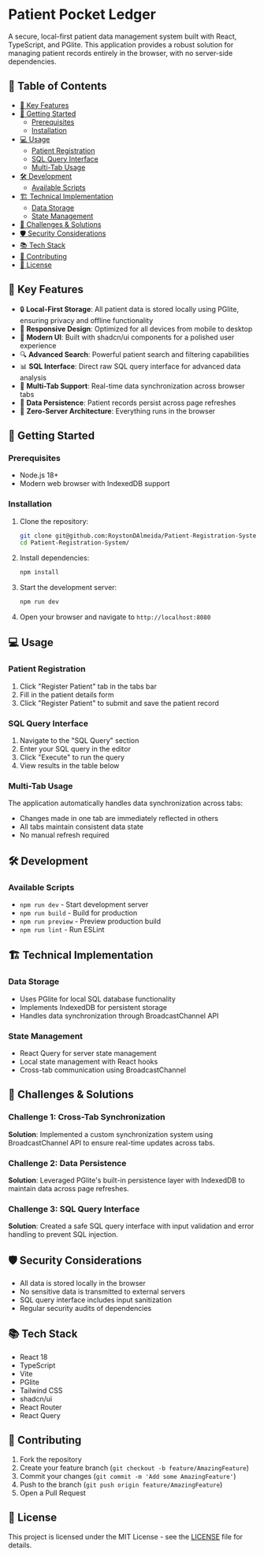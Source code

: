 # Patient Pocket Ledger

A secure, local-first patient data management system built with React, TypeScript, and PGlite. This application provides a robust solution for managing patient records entirely in the browser, with no server-side dependencies.

## 📑 Table of Contents

- [🌟 Key Features](#-key-features)
- [🚀 Getting Started](#-getting-started)
  - [Prerequisites](#prerequisites)
  - [Installation](#installation)
- [💻 Usage](#-usage)
  - [Patient Registration](#patient-registration)
  - [SQL Query Interface](#sql-query-interface)
  - [Multi-Tab Usage](#multi-tab-usage)
- [🛠️ Development](#️-development)
  - [Available Scripts](#available-scripts)
- [🏗️ Technical Implementation](#️-technical-implementation)
  - [Data Storage](#data-storage)
  - [State Management](#state-management)
- [🎯 Challenges & Solutions](#-challenges--solutions)
- [🛡️ Security Considerations](#️-security-considerations)
- [📚 Tech Stack](#-tech-stack)
- [🤝 Contributing](#-contributing)
- [📝 License](#-license)

## 🌟 Key Features

- 🔒 **Local-First Storage**: All patient data is stored locally using PGlite, ensuring privacy and offline functionality
- 📱 **Responsive Design**: Optimized for all devices from mobile to desktop
- 🎨 **Modern UI**: Built with shadcn/ui components for a polished user experience
- 🔍 **Advanced Search**: Powerful patient search and filtering capabilities
- 📊 **SQL Interface**: Direct raw SQL query interface for advanced data analysis
- 🔄 **Multi-Tab Support**: Real-time data synchronization across browser tabs
- 💾 **Data Persistence**: Patient records persist across page refreshes
- 🚀 **Zero-Server Architecture**: Everything runs in the browser

## 🚀 Getting Started

### Prerequisites

- Node.js 18+
- Modern web browser with IndexedDB support

### Installation

1. Clone the repository:
   ```bash
   git clone git@github.com:RoystonDAlmeida/Patient-Registration-System.git
   cd Patient-Registration-System/
   ```

2. Install dependencies:
   ```bash
   npm install
   ```

3. Start the development server:
   ```bash
   npm run dev
   ```

4. Open your browser and navigate to `http://localhost:8080`

## 💻 Usage

### Patient Registration

1. Click "Register Patient" tab in the tabs bar
2. Fill in the patient details form
3. Click "Register Patient" to submit and save the patient record

### SQL Query Interface

1. Navigate to the "SQL Query" section
2. Enter your SQL query in the editor
3. Click "Execute" to run the query
4. View results in the table below

### Multi-Tab Usage

The application automatically handles data synchronization across tabs:
- Changes made in one tab are immediately reflected in others
- All tabs maintain consistent data state
- No manual refresh required

## 🛠️ Development

### Available Scripts

- `npm run dev` - Start development server
- `npm run build` - Build for production
- `npm run preview` - Preview production build
- `npm run lint` - Run ESLint

## 🏗️ Technical Implementation

### Data Storage

- Uses PGlite for local SQL database functionality
- Implements IndexedDB for persistent storage
- Handles data synchronization through BroadcastChannel API

### State Management

- React Query for server state management
- Local state management with React hooks
- Cross-tab communication using BroadcastChannel

## 🎯 Challenges & Solutions

### Challenge 1: Cross-Tab Synchronization
**Solution**: Implemented a custom synchronization system using BroadcastChannel API to ensure real-time updates across tabs.

### Challenge 2: Data Persistence
**Solution**: Leveraged PGlite's built-in persistence layer with IndexedDB to maintain data across page refreshes.

### Challenge 3: SQL Query Interface
**Solution**: Created a safe SQL query interface with input validation and error handling to prevent SQL injection.

## 🛡️ Security Considerations

- All data is stored locally in the browser
- No sensitive data is transmitted to external servers
- SQL query interface includes input sanitization
- Regular security audits of dependencies

## 📚 Tech Stack

- React 18
- TypeScript
- Vite
- PGlite
- Tailwind CSS
- shadcn/ui
- React Router
- React Query

## 🤝 Contributing

1. Fork the repository
2. Create your feature branch (`git checkout -b feature/AmazingFeature`)
3. Commit your changes (`git commit -m 'Add some AmazingFeature'`)
4. Push to the branch (`git push origin feature/AmazingFeature`)
5. Open a Pull Request

## 📝 License

This project is licensed under the MIT License - see the [LICENSE](LICENSE) file for details.